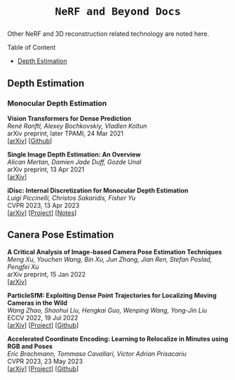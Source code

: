 # <p align='center'>`NeRF and Beyond Docs`</p>

Other NeRF and 3D reconstruction related technology are noted here.

<summary>Table of Content</summary>

- [Depth Estimation](#depth-estimation)

## Depth Estimation

### Monocular Depth Estimation

**Vision Transformers for Dense Prediction**<br>
*René Ranftl, Alexey Bochkovskiy, Vladlen Koltun*<br>
arXiv preprint, later TPAMI, 24 Mar 2021<br>
[[arXiv](https://arxiv.org/abs/2103.13413)] [[Github](https://github.com/isl-org/DPT)]

**Single Image Depth Estimation: An Overview**<br>
*Alican Mertan, Damien Jade Duff, Gozde Unal*<br>
arXiv preprint, 13 Apr 2021<br>
[[arXiv](https://arxiv.org/abs/2104.06456)]

**iDisc: Internal Discretization for Monocular Depth Estimation**<br>
*Luigi Piccinelli, Christos Sakaridis, Fisher Yu*<br>
CVPR 2023, 13 Apr 2023<br>
[[arXiv](https://arxiv.org/abs/2304.06334)] [[Project](https://www.vis.xyz/pub/idisc/)] [[Notes](./paper_discussions/iDisc.md)]


## Canera Pose Estimation

**A Critical Analysis of Image-based Camera Pose Estimation Techniques**<br>
*Meng Xu, Youchen Wang, Bin Xu, Jun Zhang, Jian Ren, Stefan Poslad, Pengfei Xu*<br>
arXiv preprint, 15 Jan 2022<br>
[[arXiv](https://arxiv.org/abs/2201.05816)]

**ParticleSfM: Exploiting Dense Point Trajectories for Localizing Moving Cameras in the Wild**<br>
*Wang Zhao, Shaohui Liu, Hengkai Guo, Wenping Wang, Yong-Jin Liu*<br>
ECCV 2022, 19 Jul 2022<br>
[[arXiv](https://arxiv.org/abs/2207.09137)] [[Project](http://b1ueber2y.me/projects/ParticleSfM/)] [[Github](https://github.com/bytedance/particle-sfm)]

**Accelerated Coordinate Encoding: Learning to Relocalize in Minutes using RGB and Poses**<br>
*Eric Brachmann, Tommaso Cavallari, Victor Adrian Prisacariu*<br>
CVPR 2023, 23 May 2023<br>
[[arXiv](https://arxiv.org/abs/2305.14059)] [[Project](https://nianticlabs.github.io/ace/)] [[Github](https://github.com/nianticlabs/ace)]
